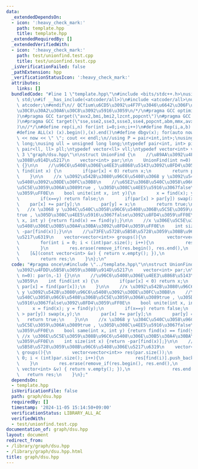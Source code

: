 ```yaml
---
data:
  _extendedDependsOn:
  - icon: ':heavy_check_mark:'
    path: template.hpp
    title: template.hpp
  _extendedRequiredBy: []
  _extendedVerifiedWith:
  - icon: ':heavy_check_mark:'
    path: test/unionfind.test.cpp
    title: test/unionfind.test.cpp
  _isVerificationFailed: false
  _pathExtension: hpp
  _verificationStatusIcon: ':heavy_check_mark:'
  attributes:
    links: []
  bundledCode: "#line 1 \"template.hpp\"\n#include <bits/stdc++.h>\nusing namespace\
    \ std;\n#if __has_include(<atcoder/all>)\n#include <atcoder/all>\nusing namespace\
    \ atcoder;\n#endif\n// QCfium\u6CD5\u3092\u4F7F\u3046\u6642\u306F\u30B3\u30E1\u30F3\
    \u30C8\u30A2\u30A6\u30C8\u3092\u5916\u3059\n/*/\n#pragma GCC optimize(\"Ofast,unroll-loops,no-stack-protector,fast-math\"\
    )\n#pragma GCC target(\"avx2,bmi,bmi2,lzcnt,popcnt\")\n#pragma GCC target(\"avx,avx2,fma\"\
    )\n#pragma GCC target(\"sse,sse2,sse3,ssse3,sse4,popcnt,abm,mmx,avx,avx2,fma\"\
    )\n//*/\n#define rep(i,n) for(int i=0;i<n;i++)\n#define Rep(i,a,b) for(int i=a;i<b;i++)\n\
    #define ALL(x) (x).begin(),(x).end()\n#define dbgv(x); for(auto now : x) cout\
    \ << now << \" \"; cout << endl;\n//using P = pair<int,int>;\nusing ll = long\
    \ long;\nusing ull = unsigned long long;\ntypedef pair<int, int> pii;\ntypedef\
    \ pair<ll, ll> pll;\ntypedef vector<ll> vll;\ntypedef vector<int> vint;\n#line\
    \ 3 \"graph/dsu.hpp\"\n\nstruct UnionFind {\n    //\u89AA\u3092\u4FDD\u5B58\u3059\
    \u308B\u914D\u5217\n    vector<int> par;\n\n    UnionFind(int n=0): par(n,-1)\
    \ {}\n\n    //\u96C6\u5408\u306E\u4EE3\u8868\u5143\u3092\u8FD4\u3059\n    int\
    \ find(int x) {\n        if(par[x] < 0) return x;\n        return par[x] = find(par[x]);\n\
    \    }\n\n    //x \u3092\u542B\u3080\u96C6\u5408\u3068 y \u3092\u542B\u3080\u96C6\
    \u5408\u3092\u30DE\u30FC\u30B8\n    //\u65E2\u306B\u540C\u3058\u96C6\u5408\u306B\
    \u5C5E\u3059\u306A\u3089true , \u305D\u308C\u4EE5\u5916\u3067false\u3092\u8FD4\
    \u3059\uFF0E\n    bool unite(int x, int y){\n        x = find(x); y = find(y);\n\
    \        if(x==y) return false;\n        if(par[x] > par[y]) swap(x,y);\n    \
    \    par[x] += par[y];\n        par[y] = x;\n        return true;\n    }\n\n \
    \   //x \u3068 y \u304C\u540C\u3058\u96C6\u5408\u306B\u5C5E\u3059\u306A\u3089\
    true , \u305D\u308C\u4EE5\u5916\u3067false\u3092\u8FD4\u3059\uFF0E\n    bool same(int\
    \ x, int y) {return find(x) == find(y);}\n\n    //x \u306E\u5C5E\u3059\u308B\u96C6\
    \u5408\u306E\u30B5\u30A4\u30BA\u3092\u8FD4\u3059\uFF0E\n    int size(int x) {return\
    \ -par[find(x)];}\n\n    //\u73FE\u5728\u5B58\u5728\u3059\u308B\u96C6\u5408\u306E\
    \u5217\u6319\n    vector<vector<int>> groups(){\n        vector<vector<int>> res(par.size());\n\
    \        for(int i = 0; i < (int)par.size(); i++){\n            res[find(i)].push_back(i);\n\
    \        }\n        res.erase(remove_if(res.begin(), res.end(),\n            \
    \    [&](const vector<int> &v) { return v.empty(); }),\n                res.end());\n\
    \        return res;\n    }\n};\n"
  code: "#pragma once\n#include \"../template.hpp\"\n\nstruct UnionFind {\n    //\u89AA\
    \u3092\u4FDD\u5B58\u3059\u308B\u914D\u5217\n    vector<int> par;\n\n    UnionFind(int\
    \ n=0): par(n,-1) {}\n\n    //\u96C6\u5408\u306E\u4EE3\u8868\u5143\u3092\u8FD4\
    \u3059\n    int find(int x) {\n        if(par[x] < 0) return x;\n        return\
    \ par[x] = find(par[x]);\n    }\n\n    //x \u3092\u542B\u3080\u96C6\u5408\u3068\
    \ y \u3092\u542B\u3080\u96C6\u5408\u3092\u30DE\u30FC\u30B8\n    //\u65E2\u306B\
    \u540C\u3058\u96C6\u5408\u306B\u5C5E\u3059\u306A\u3089true , \u305D\u308C\u4EE5\
    \u5916\u3067false\u3092\u8FD4\u3059\uFF0E\n    bool unite(int x, int y){\n   \
    \     x = find(x); y = find(y);\n        if(x==y) return false;\n        if(par[x]\
    \ > par[y]) swap(x,y);\n        par[x] += par[y];\n        par[y] = x;\n     \
    \   return true;\n    }\n\n    //x \u3068 y \u304C\u540C\u3058\u96C6\u5408\u306B\
    \u5C5E\u3059\u306A\u3089true , \u305D\u308C\u4EE5\u5916\u3067false\u3092\u8FD4\
    \u3059\uFF0E\n    bool same(int x, int y) {return find(x) == find(y);}\n\n   \
    \ //x \u306E\u5C5E\u3059\u308B\u96C6\u5408\u306E\u30B5\u30A4\u30BA\u3092\u8FD4\
    \u3059\uFF0E\n    int size(int x) {return -par[find(x)];}\n\n    //\u73FE\u5728\
    \u5B58\u5728\u3059\u308B\u96C6\u5408\u306E\u5217\u6319\n    vector<vector<int>>\
    \ groups(){\n        vector<vector<int>> res(par.size());\n        for(int i =\
    \ 0; i < (int)par.size(); i++){\n            res[find(i)].push_back(i);\n    \
    \    }\n        res.erase(remove_if(res.begin(), res.end(),\n                [&](const\
    \ vector<int> &v) { return v.empty(); }),\n                res.end());\n     \
    \   return res;\n    }\n};"
  dependsOn:
  - template.hpp
  isVerificationFile: false
  path: graph/dsu.hpp
  requiredBy: []
  timestamp: '2024-11-05 15:14:50+09:00'
  verificationStatus: LIBRARY_ALL_AC
  verifiedWith:
  - test/unionfind.test.cpp
documentation_of: graph/dsu.hpp
layout: document
redirect_from:
- /library/graph/dsu.hpp
- /library/graph/dsu.hpp.html
title: graph/dsu.hpp
---
```

